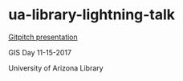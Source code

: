 # ua-library-lightning-talk

[Gitpitch presentation](https://gitpitch.com/tyson-swetnam/ua-library-lightning-talk)

GIS Day 11-15-2017

University of Arizona Library
